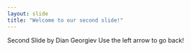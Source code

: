 ```yaml
---
layout: slide
title: "Welcome to our second slide!"
---
```

Second Slide by Dian Georgiev
Use the left arrow to go back!
